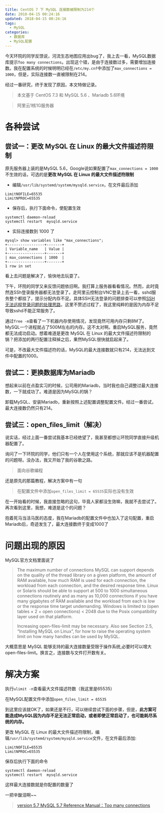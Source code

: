 ```yaml
---
title: CentOS 7 下 MySQL 连接数被限制为214个
date: 2018-04-15 00:24:16
updated: 2018-04-15 00:24:16
tags:
  - MySQL
categories: 
  - 数据库
  - MySQL配置
---
```


今天环院的同学反馈说，河流生态地图应用出bug了，我上去一看，MySQL数据库提示`Too many connections`。出现这个错，是由于连接数过多，需要增加连接数。我在配置系统的时候明明已经在`/etc/my.cnf`中添加了`max_connections = 1000`，但是，实际连接数一直被限制在214。

经过一番研究，终于发现了原因，本文特做记录。

<!-- more -->

> 本文基于 CentOS 7.3 和 MySQL 5.6 、Mariadb 5.6环境

> 阿里云1核1G服务器

# 各种尝试
## 尝试一：更改 MySQL 在 Linux 的最大文件描述符限制

原先服务器上装的是MySQL 5.6，Google说如果配置了`max_connections = 1000`不生效的话，可选的是**更改 MySQL 在 Linux 的最大文件描述符限制**
- 编辑`/usr/lib/systemd/system/mysqld.service`，在文件最后添加
```
LimitNOFILE=65535
LimitNPROC=65535
```
- 保存后，执行下面命令，使配置生效
```
systemctl daemon-reload
systemctl restart  mysqld.service
```
- 实际连接数到 1000 了
```
mysql> show variables like "max_connections";
+-----------------+-------+
| Variable_name   | Value |
+-----------------+-------+
| max_connections | 1000  |
+-----------------+-------+
1 row in set
```

看上去问题是解决了，愉快地去玩耍了。

下午，环院的同学又来反馈问题依旧啊。我打算上服务器看看情况。然而，此时竟然连SSh登录服务器都无法登录了。走阿里云控制台VNC登录上去一看，sshd服务整个都挂了，提示分配内存不足。具体SSH无法登录的问题排查可以参照[SSH 无法远程登录问题的处理思路](https://yq.aliyun.com/articles/74547)，这里不赘述过程了，我这里纯粹的是因为内存不足导致sshd不能正常服务了。

通过`free -m`查看了一下机器内存使用情况，发现竟然可用内存只剩8M了。MySQL一个进程就占了500M左右的内存。这不太对啊。重启MySQL服务，竟然都无法成功启动。想着难道是更改 MySQL 在 Linux 的最大文件描述符限制的锅？把添加的两行配置注释掉之后，果然MySQL很快就启起来了。

可是，不改最大文件描述符的话，MySQL的最大连接数就只有214，无法达到文件中配置的1000。

## 尝试二：更换数据库为Mariadb
想起来以前在点盈实习的时候，公司用的Mariadb，当时我也自己调整过最大连接数，一下就成功了。难道是因为MySQL的锅？

卸载MySQL、安装Mariadb，重新按照上述配置调整配置文件。经过一番尝试，最大连接数仍然只有214。

## 尝试三：open_files_limit（解决）
说实话，经过上面一番尝试我基本已经绝望了，我甚至都想让环院同学直接升级机器配置了。

询问了一下环院的同学，他们只有一个人在使用这个系统，那就应该不是机器配置的问题呀。没办法，我又开始了我的谷歌之路。

> 面向谷歌编程

还是原先的那篇教程，解决方案中有一句
> 在配置文件中添加`open_files_limit = 65535`实际也没有生效

在一开始看的时候，我直接忽略的这句，毕竟人家都没生效嘛，我就不去尝试了。再次看到这里，我想，难道是这个的问题？

抱着死马当活马医的态度，我在Mariadb的配置文件中也加入了这句配置，重启Mariadb后，奇迹发生了，最大连接数终于变成1000了

# 问题出现的原因
MySQL官方文档里面说了
> The maximum number of connections MySQL can support depends on the quality of the thread library on a given platform, the amount of RAM available, how much RAM is used for each connection, the workload from each connection, and the desired response time. Linux or Solaris should be able to support at 500 to 1000 simultaneous connections routinely and as many as 10,000 connections if you have many gigabytes of RAM available and the workload from each is low or the response time target undemanding. Windows is limited to (open tables × 2 + open connections) < 2048 due to the Posix compatibility layer used on that platform.
>
> Increasing open-files-limit may be necessary. Also see Section 2.5, “Installing MySQL on Linux”, for how to raise the operating system limit on how many handles can be used by MySQL.

大概意思是 MySQL 能够支持的最大连接数量受限于操作系统,必要时可以增大 open-files-limit。换言之，连接数与文件打开数有关。

# 解决方案
执行`ulimit -n`查看最大文件描述符数（我这里是65535）

在MySQL配置文件中添加`open_files_limit = 65535`

到这里应该就OK了，如果还是不行，可以继续尝试下面的步骤，但是，**此方案可能造成MySQL因为内存不足无法正常启动，或者即使正常启动了，也可能耗尽系统的内存。**

更改 MySQL 在 Linux 的最大文件描述符限制，编辑`/usr/lib/systemd/system/mysqld.service`文件，在文件最后添加:
```
LimitNOFILE=65535
LimitNPROC=65535
```
保存后执行下面的命令
```shell
systemctl daemon-reload
systemctl restart  mysqld.service
```
这样最大连接数就是你配置的数量了

一把辛酸泪啊~~

> [version 5.7 
MySQL 5.7 Reference Manual：Too many connections](https://dev.mysql.com/doc/refman/5.7/en/too-many-connections.html)







